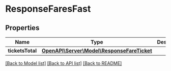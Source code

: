 # ResponseFaresFast

## Properties
Name | Type | Description | Notes
------------ | ------------- | ------------- | -------------
**ticketsTotal** | [**OpenAPI\Server\Model\ResponseFareTicket**](ResponseFareTicket.md) |  | 

[[Back to Model list]](../README.md#documentation-for-models) [[Back to API list]](../README.md#documentation-for-api-endpoints) [[Back to README]](../README.md)



